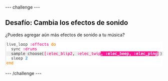 --- challenge ---

## Desafío: Cambia los efectos de sonido

¿Puedes agregar aún más efectos de sonido a tu música?

![captura de pantalla](images/dj-effects-more.png)

--- /challenge ---